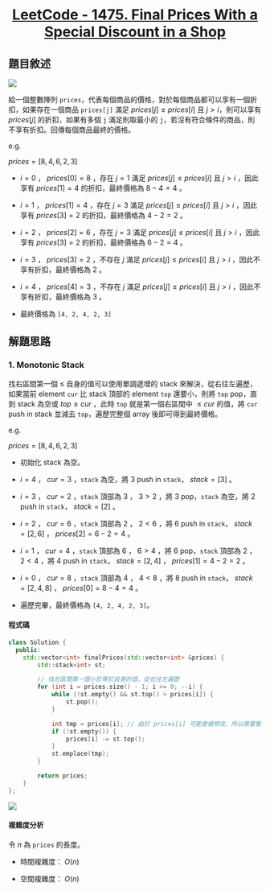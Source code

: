 # <center> [LeetCode - 1475. Final Prices With a Special Discount in a Shop](https://leetcode.com/problems/final-prices-with-a-special-discount-in-a-shop/description/) </center>

## 題目敘述

[![](https://i.imgur.com/shYGt68.png)](https://i.imgur.com/shYGt68.png)

給一個整數陣列 `prices`，代表每個商品的價格，對於每個商品都可以享有一個折扣，如果存在一個商品 `prices[j]` 滿足 $prices[j] \leq prices[i]$ 且 $j > i$，則可以享有 $prices[j]$ 的折扣，如果有多個 `j` 滿足則取最小的 `j`，若沒有符合條件的商品，則不享有折扣。回傳每個商品最終的價格。

e.g.

$prices = [8, 4, 6, 2, 3]$

- $i = 0$ ， $prices[0] = 8$ ，存在 $j = 1$ 滿足 $prices[j] \leq prices[i]$ 且 $j > i$ ，因此享有 $prices[1] = 4$ 的折扣，最終價格為 $8 - 4 = 4$ 。

- $i = 1$ ， $prices[1] = 4$ ，存在 $j = 3$ 滿足 $prices[j] \leq prices[i]$ 且 $j > i$ ，因此享有 $prices[3] = 2$ 的折扣，最終價格為 $4 - 2 = 2$ 。

- $i = 2$ ， $prices[2] = 6$ ，存在 $j = 3$ 滿足 $prices[j] \leq prices[i]$ 且 $j > i$ ，因此享有 $prices[3] = 2$ 的折扣，最終價格為 $6 - 2 = 4$ 。

- $i = 3$ ， $prices[3] = 2$ ，不存在 $j$ 滿足 $prices[j] \leq prices[i]$ 且 $j > i$ ，因此不享有折扣，最終價格為 $2$ 。

- $i = 4$ ， $prices[4] = 3$ ，不存在 $j$ 滿足 $prices[j] \leq prices[i]$ 且 $j > i$ ，因此不享有折扣，最終價格為 $3$ 。

- 最終價格為 `[4, 2, 4, 2, 3]`

## 解題思路

### 1. Monotonic Stack

找右區間第一個 $\leq$ 自身的值可以使用單調遞增的 stack 來解決，從右往左遍歷，如果當前 element `cur` 比 stack 頂部的 element `top` 還要小，則將 `top` pop，直到 stack 為空或 $top \leq cur$ ，此時 `top` 就是第一個右區間中 $\leq cur$ 的值，將 `cur` push in stack 並減去 `top`，遍歷完整個 array 後即可得到最終價格。

e.g.

$prices = [8, 4, 6, 2, 3]$

- 初始化 stack 為空。

- $i = 4$ ， $cur = 3$ ，`stack` 為空，將 3 push in `stack`， $stack = [3]$ 。

- $i = 3$ ， $cur = 2$ ，`stack` 頂部為 3 ， $3 > 2$ ，將 3 pop，`stack` 為空，將 2 push in `stack`， $stack = [2]$ 。

- $i = 2$ ， $cur = 6$ ，`stack` 頂部為 2 ， $2 < 6$ ，將 6 push in `stack`， $stack = [2, 6]$ ， $prices[2] = 6 - 2 = 4$ 。

- $i = 1$ ， $cur = 4$ ，`stack` 頂部為 6 ， $6 > 4$ ，將 6 pop，`stack` 頂部為 2 ， $2 < 4$ ，將 4 push in `stack`， $stack = [2, 4]$ ， $prices[1] = 4 - 2 = 2$ 。

- $i = 0$ ， $cur = 8$ ，`stack` 頂部為 4 ， $4 < 8$ ，將 8 push in `stack`， $stack = [2, 4, 8]$ ， $prices[0] = 8 - 4 = 4$ 。

- 遍歷完畢，最終價格為 `[4, 2, 4, 2, 3]`。

#### 程式碼

```cpp {.line-numbers}
class Solution {
  public:
    std::vector<int> finalPrices(std::vector<int> &prices) {
        std::stack<int> st;

        // 找右區間第一個小於等於自身的值，從右往左遍歷
        for (int i = prices.size() - 1; i >= 0; --i) {
            while (!st.empty() && st.top() > prices[i]) {
                st.pop();
            }

            int tmp = prices[i]; // 由於 prices[i] 可能會被修改，所以需要暫存
            if (!st.empty()) {
                prices[i] -= st.top();
            }
            st.emplace(tmp);
        }

        return prices;
    }
};
```

[![](https://i.imgur.com/F8H0hHU.png)](https://i.imgur.com/F8H0hHU.png)

#### 複雜度分析

令 $n$ 為 `prices` 的長度。

- 時間複雜度： $O(n)$

- 空間複雜度： $O(n)$
